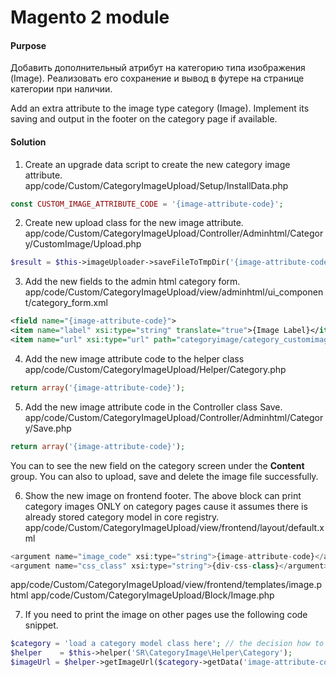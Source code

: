 # Magento 2 module

#### Purpose ####

Добавить дополнительный атрибут на категорию типа изображения (Image). Реализовать его сохранение и вывод в футере на странице категории при наличии.

Add an extra attribute to the image type category (Image). Implement its saving and output in the footer on the category page if available.

#### Solution ####

1. Create an upgrade data script to create the new category image attribute.
app/code/Custom/CategoryImageUpload/Setup/InstallData.php

```php
const CUSTOM_IMAGE_ATTRIBUTE_CODE = '{image-attribute-code}';
```


2. Create new upload class for the new image attribute.
app/code/Custom/CategoryImageUpload/Controller/Adminhtml/Category/CustomImage/Upload.php

```php
$result = $this->imageUploader->saveFileToTmpDir('{image-attribute-code}');
```


3. Add the new fields to the admin html category form.
app/code/Custom/CategoryImageUpload/view/adminhtml/ui_component/category_form.xml

```xml
<field name="{image-attribute-code}">
<item name="label" xsi:type="string" translate="true">{Image Label}</item>
<item name="url" xsi:type="url" path="categoryimage/category_customimage/{upload-class-file-name}"/>
```


4. Add the new image attribute code to the helper class
app/code/Custom/CategoryImageUpload/Helper/Category.php

```php
return array('{image-attribute-code}');
```


5. Add the new image attribute code in the Controller class Save.
app/code/Custom/CategoryImageUpload/Controller/Adminhtml/Category/Save.php

```php
return array('{image-attribute-code}');
```

You can to see the new field on the category screen under the **Content** group. 
You can also to upload, save and delete the image file successfully. 


6. Show the new image on frontend footer.
The above block can print category images ONLY on category pages cause it assumes there is already stored category model in core registry.
app/code/Custom/CategoryImageUpload/view/frontend/layout/default.xml

```php
<argument name="image_code" xsi:type="string">{image-attribute-code}</argument>
<argument name="css_class" xsi:type="string">{div-css-class}</argument>
```

app/code/Custom/CategoryImageUpload/view/frontend/templates/image.phtml
app/code/Custom/CategoryImageUpload/Block/Image.php


7. If you need to print the image on other pages use the following code snippet.
```PHP
$category = 'load a category model class here'; // the decision how to load category model object is up to you.
$helper    = $this->helper('SR\CategoryImage\Helper\Category');
$imageUrl = $helper->getImageUrl($category->getData('image-attribute-code'));
```
